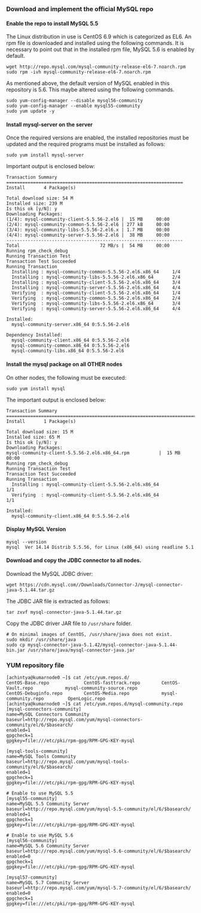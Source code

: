 ### Download and implement the official MySQL repo
#### Enable the repo to install MySQL 5.5
The Linux distribution in use is CentOS 6.9 which is categorized as EL6.
An rpm file is downloaded and installed using the following commands. It is necessary to point out that in the installed rpm file, MySQL 5.6 is enabled by default.
```
wget http://repo.mysql.com/mysql-community-release-el6-7.noarch.rpm
sudo rpm -ivh mysql-community-release-el6-7.noarch.rpm
```
As mentioned above, the default version of MySQL enabled in this repository is 5.6. This maybe altered using the following commands.
```
sudo yum-config-manager --disable mysql56-community
sudo yum-config-manager --enable mysql55-community
sudo yum update -y
```

#### Install mysql-server on the server
Once the required versions are enabled, the installed repositories must be updated and the required programs must be installed as follows:
```
sudo yum install mysql-server
```
Important output is enclosed below:
```
Transaction Summary
==================================================================
Install       4 Package(s)

Total download size: 54 M
Installed size: 239 M
Is this ok [y/N]: y
Downloading Packages:
(1/4): mysql-community-client-5.5.56-2.el6 |  15 MB     00:00     
(2/4): mysql-community-common-5.5.56-2.el6 | 277 kB     00:00     
(3/4): mysql-community-libs-5.5.56-2.el6.x | 1.7 MB     00:00     
(4/4): mysql-community-server-5.5.56-2.el6 |  38 MB     00:00     
------------------------------------------------------------------
Total                              72 MB/s |  54 MB     00:00     
Running rpm_check_debug
Running Transaction Test
Transaction Test Succeeded
Running Transaction
  Installing : mysql-community-common-5.5.56-2.el6.x86_64     1/4 
  Installing : mysql-community-libs-5.5.56-2.el6.x86_64       2/4 
  Installing : mysql-community-client-5.5.56-2.el6.x86_64     3/4 
  Installing : mysql-community-server-5.5.56-2.el6.x86_64     4/4 
  Verifying  : mysql-community-client-5.5.56-2.el6.x86_64     1/4 
  Verifying  : mysql-community-common-5.5.56-2.el6.x86_64     2/4 
  Verifying  : mysql-community-libs-5.5.56-2.el6.x86_64       3/4 
  Verifying  : mysql-community-server-5.5.56-2.el6.x86_64     4/4 

Installed:
  mysql-community-server.x86_64 0:5.5.56-2.el6                    

Dependency Installed:
  mysql-community-client.x86_64 0:5.5.56-2.el6                    
  mysql-community-common.x86_64 0:5.5.56-2.el6                    
  mysql-community-libs.x86_64 0:5.5.56-2.el6 
```

#### Install the mysql package on all OTHER nodes
On other nodes, the following must be executed:
```
sudo yum install mysql
```
The important output is enclosed below:
```
Transaction Summary
================================================================================
Install       1 Package(s)

Total download size: 15 M
Installed size: 65 M
Is this ok [y/N]: y
Downloading Packages:
mysql-community-client-5.5.56-2.el6.x86_64.rpm           |  15 MB     00:00     
Running rpm_check_debug
Running Transaction Test
Transaction Test Succeeded
Running Transaction
  Installing : mysql-community-client-5.5.56-2.el6.x86_64                   1/1 
  Verifying  : mysql-community-client-5.5.56-2.el6.x86_64                   1/1 

Installed:
  mysql-community-client.x86_64 0:5.5.56-2.el6 
```

#### Display MySQL Version
```
mysql --version
mysql  Ver 14.14 Distrib 5.5.56, for Linux (x86_64) using readline 5.1
```

#### Download and copy the JDBC connector to all nodes.
Download the MySQL JDBC driver:
```
wget https://cdn.mysql.com//Downloads/Connector-J/mysql-connector-java-5.1.44.tar.gz

```
The JDBC JAR file is extracted as follows:
```
tar zxvf mysql-connector-java-5.1.44.tar.gz
```
Copy the JDBC driver JAR file to ```/usr/share``` folder.
```
# On minimal images of CentOS, /usr/share/java does not exist.
sudo mkdir /usr/share/java
sudo cp mysql-connector-java-5.1.42/mysql-connector-java-5.1.44-bin.jar /usr/share/java/mysql-connector-java.jar
```

### YUM repository file
```
[achintya@kumarnode0 ~]$ cat /etc/yum.repos.d/
CentOS-Base.repo             CentOS-fasttrack.repo        CentOS-Vault.repo            mysql-community-source.repo
CentOS-Debuginfo.repo        CentOS-Media.repo            mysql-community.repo         OpenLogic.repo
[achintya@kumarnode0 ~]$ cat /etc/yum.repos.d/mysql-community.repo 
[mysql-connectors-community]
name=MySQL Connectors Community
baseurl=http://repo.mysql.com/yum/mysql-connectors-community/el/6/$basearch/
enabled=1
gpgcheck=1
gpgkey=file:///etc/pki/rpm-gpg/RPM-GPG-KEY-mysql

[mysql-tools-community]
name=MySQL Tools Community
baseurl=http://repo.mysql.com/yum/mysql-tools-community/el/6/$basearch/
enabled=1
gpgcheck=1
gpgkey=file:///etc/pki/rpm-gpg/RPM-GPG-KEY-mysql

# Enable to use MySQL 5.5
[mysql55-community]
name=MySQL 5.5 Community Server
baseurl=http://repo.mysql.com/yum/mysql-5.5-community/el/6/$basearch/
enabled=1
gpgcheck=1
gpgkey=file:///etc/pki/rpm-gpg/RPM-GPG-KEY-mysql

# Enable to use MySQL 5.6
[mysql56-community]
name=MySQL 5.6 Community Server
baseurl=http://repo.mysql.com/yum/mysql-5.6-community/el/6/$basearch/
enabled=0
gpgcheck=1
gpgkey=file:///etc/pki/rpm-gpg/RPM-GPG-KEY-mysql

[mysql57-community]
name=MySQL 5.7 Community Server
baseurl=http://repo.mysql.com/yum/mysql-5.7-community/el/6/$basearch/
enabled=0
gpgcheck=1
gpgkey=file:///etc/pki/rpm-gpg/RPM-GPG-KEY-mysql
```
